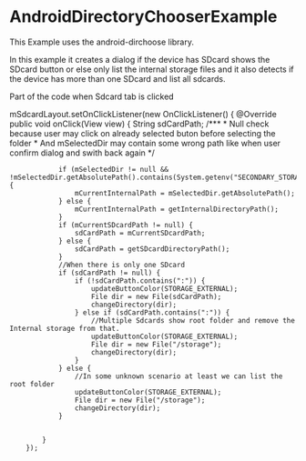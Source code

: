 AndroidDirectoryChooserExample
==============================

This Example uses the android-dirchoose library.

In this example it creates a dialog if the device has SDcard shows the SDcard button or else only list the internal storage files and it also detects if the device has more than one SDcard and list all sdcards.

Part of the code when Sdcard tab is clicked


 mSdcardLayout.setOnClickListener(new OnClickListener() {
            @Override
            public void onClick(View view) {
                String sdCardPath;
                /***
                 * Null check because user may click on already selected buton before selecting the folder
                 * And mSelectedDir may contain some wrong path like when user confirm dialog and swith back again
                 */

                if (mSelectedDir != null && !mSelectedDir.getAbsolutePath().contains(System.getenv("SECONDARY_STORAGE"))) {
                    mCurrentInternalPath = mSelectedDir.getAbsolutePath();
                } else {
                    mCurrentInternalPath = getInternalDirectoryPath();
                }
                if (mCurrentSDcardPath != null) {
                    sdCardPath = mCurrentSDcardPath;
                } else {
                    sdCardPath = getSDcardDirectoryPath();
                }
                //When there is only one SDcard
                if (sdCardPath != null) {
                    if (!sdCardPath.contains(":")) {
                        updateButtonColor(STORAGE_EXTERNAL);
                        File dir = new File(sdCardPath);
                        changeDirectory(dir);
                    } else if (sdCardPath.contains(":")) {
                        //Multiple Sdcards show root folder and remove the Internal storage from that.
                        updateButtonColor(STORAGE_EXTERNAL);
                        File dir = new File("/storage");
                        changeDirectory(dir);
                    }
                } else {
                    //In some unknown scenario at least we can list the root folder
                    updateButtonColor(STORAGE_EXTERNAL);
                    File dir = new File("/storage");
                    changeDirectory(dir);
                }


            }
        });
